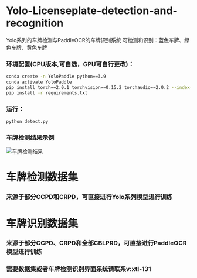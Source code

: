 # Yolo-Licenseplate-detection-and-recognition
Yolo系列的车牌检测与PaddleOCR的车牌识别系统
可检测和识别：蓝色车牌、绿色车牌、黄色车牌
### 环境配置(CPU版本,可自选，GPU可自行更改)：
```bash
conda create -n YoloPaddle python==3.9
conda activate YoloPaddle 
pip install torch==2.0.1 torchvision==0.15.2 torchaudio==2.0.2 --index-url https://download.pytorch.org/whl/cpu
pip install -r requirements.txt
```

### 运行：
```bash
python detect.py
```
### 车牌检测结果示例
![车牌检测结果]([https://raw.githubusercontent.com/你的用户名/你的仓库名](https://github.com/xtl-131/Yolo-Licenseplate-detection-and-recognition)/main/images/result.jpg "车牌检测结果")
# 车牌检测数据集
### 来源于部分CCPD和CRPD，可直接进行Yolo系列模型进行训练
# 车牌识别数据集
### 来源于部分CCPD、CRPD和全部CBLPRD，可直接进行PaddleOCR模型进行训练
### 需要数据集或者车牌检测识别界面系统请联系v:xtl-131
